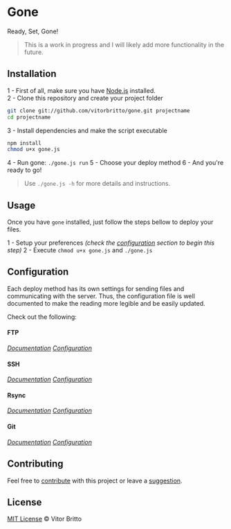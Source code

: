 # Gone

Ready, Set, Gone!

> This is a work in progress and I will likely add more functionality in the future.


## Installation

1 - First of all, make sure you have [Node.js](http://nodejs.org/) installed. <br/>
2 - Clone this repository and create your project folder

```bash
git clone git://github.com/vitorbritto/gone.git projectname
cd projectname
```

3 - Install dependencies and make the script executable

```bash
npm install
chmod u+x gone.js
```

4 - Run gone: `./gone.js run`
5 - Choose your deploy method
6 - And you're ready to go!

> Use `./gone.js -h` for more details and instructions.


## Usage

Once you have `gone` installed, just follow the steps bellow to deploy your files.

1 - Setup your preferences *(check the [configuration](#configuration) section to begin this step)*
2 - Execute `chmod u+x gone.js` and `./gone.js`


## Configuration

Each deploy method has its own settings for sending files and communicating with the server. Thus, the configuration file is well documented to make the reading more legible and be easily updated.

Check out the following:

#### FTP

*[Documentation](https://npmjs.org/package/ftp)*
*[Configuration](/lib/template/ftp/config.json)*

#### SSH

*[Documentation](https://npmjs.org/package/ssh)*
*[Configuration](/lib/template/ssh/config.json)*

#### Rsync

*[Documentation](https://npmjs.org/package/rsync)*
*[Configuration](/lib/template/rsync/config.json)*

#### Git

*[Documentation](https://npmjs.org/package/git)*
*[Configuration](/lib/template/git/config.json)*


## Contributing

Feel free to [contribute](https://github.com/vitorbritto/gone/pulls) with this project or leave a [suggestion](https://github.com/vitorbritto/gone/issues).


## License

[MIT License](http://vitorbritto.mit-license.org/) © Vitor Britto

